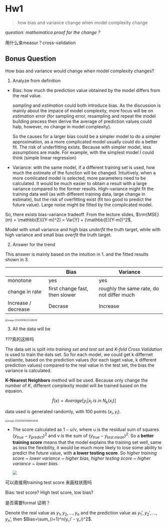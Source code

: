 # Hw1 

> how bias and variance change when model complexity change 

*question: mathematica proof for the change ?*

用什么来measur？cross-validation

## Bonus Question

How bias and variance would change when model complexity changes?

1. Analyze from definition 

- Bias: how much the prediction value obtained by the model differs from the real value. 

  *sampling* and *estimation* could both introduce bias. As the discussion is mainly about the impace of model complexity, more focus will be on *estimation error* (for sampling error, resampling and repeat the model building precess then derive the average of prediction values could halp, however, no change in model complexity). 

  So the causes for a larger bias could be a simpler model to do a simpler approximation, as a more complicated model usually could do a better fit. The risk of underfitting exists. Because with simpler model, less assumptions are made. For example, with the simplest model I could think (simple linear regression) 

- Variance: with the same model, if a different training set is used, how much the estimate of the function will be changed. Intuitively, when a more comlicated model is selected, more parameters need to be calculated. It would be much easier to obtain a result with a large variance compared to the former results. High-variance might fit the training data well (as with different training data, large change in estimate), but the risk of overfitting exist (fit too good to predict the future value). Large noise might be fitted by the complicated model. 

So, there exists bias-variance tradeoff. From the lecture slides, $\rm{MSE} (m) = \mathbb{E}[(Y-m)^2] = Var[Y] +  (\mathbb{E}[Y-m])^2$, 

Model with small variance and high bias *underfit* the truth target, while with high variance and small bias *overfit* the truth target.

2. Answer for the trend 

This answer is mainly based on the intuition in 1. and the fitted results shown in 3. 

|                     | Bias                           | Variance                                  |
| ------------------- | ------------------------------ | ----------------------------------------- |
| monotone            | yes                            | yes                                       |
| change in rate      | first change fast, then slower | roughly the same rate, do not differ much |
| Increase / decrease | Decrase                        | Increase                                  |

<img src="/Users/yuxinmiao/Library/Application Support/typora-user-images/image-20200919221338939.png" alt="image-20200919221338939" style="zoom:50%;" />

3. All the data will be

???真的这样吗

The data set is spilt into *training set and test set* and *K-fold Cross Validation* is used to train the dats set. So for each model, we could get k differnet estiamte, based on the prediction values (for each taget value, k different prediction values) compared to the real value in the test set, the bias the variance is calculated. 

**K-Nearest Neighbors** method will be used. Because only change the number of $K$, different complexity model will be trained based on the equaion. 

$$\hat{f}(x)= Average[y_i|x_i \ is \ in \ N_k(x_i)]$$

data used is generated randomly, with 100 points $(x_i, y_i)$.

<img src="/Users/yuxinmiao/Library/Application Support/typora-user-images/image-20200920095653636.png" alt="image-20200920095653636" style="zoom:50%;" />

- The score calculated as $1 - u/v$, where u is the residual sum of squares $(y_{true} - y_{predict})^2$ and v is the sum of $(y_{true} - y_{test.mean})^2$. So a **better training score** means that the model explains the training set well, same as loss the flexibility, it would be much more likely to lose some ability to predict the future value, with **a lower testing score**.  So *higher training score ~ lower variance ~ higher bias, higher testing score ~ higher variance ~ lower bias*.

  <img src="/Users/yuxinmiao/Documents/JI/JI2020Fall/VE406/Assignment/a1biasVar/&quot;A&quot;.png" style="zoom:80%;" />



可以直接用training test score 来画柱状图吗

Bias: test score? High test score, low bias?

是否需要formal 证明？

Denote the real value as $y_1, y_2,…,y_n$ and the prediction value as $y_1', y_2',…,y_n’$, then $Bias=\sum_{i=1}^n(y_i’ - y_i)^2$.